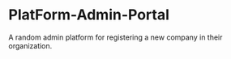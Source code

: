 # PlatForm-Admin-Portal
A random admin platform for registering a new company in their organization. 
